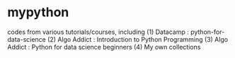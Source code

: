 # mypython
codes from various tutorials/courses, including 
(1) Datacamp : python-for-data-science
(2) Algo Addict : Introduction to Python Programming
(3) Algo Addict : Python for data science beginners
(4) My own collections
